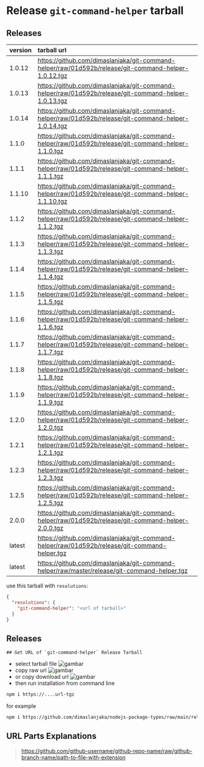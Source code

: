 # Release `git-command-helper` tarball
## Releases
| version | tarball url |
| :--- | :--- |
| 1.0.12 | https://github.com/dimaslanjaka/git-command-helper/raw/01d592b/release/git-command-helper-1.0.12.tgz |
| 1.0.13 | https://github.com/dimaslanjaka/git-command-helper/raw/01d592b/release/git-command-helper-1.0.13.tgz |
| 1.0.14 | https://github.com/dimaslanjaka/git-command-helper/raw/01d592b/release/git-command-helper-1.0.14.tgz |
| 1.1.0 | https://github.com/dimaslanjaka/git-command-helper/raw/01d592b/release/git-command-helper-1.1.0.tgz |
| 1.1.1 | https://github.com/dimaslanjaka/git-command-helper/raw/01d592b/release/git-command-helper-1.1.1.tgz |
| 1.1.10 | https://github.com/dimaslanjaka/git-command-helper/raw/01d592b/release/git-command-helper-1.1.10.tgz |
| 1.1.2 | https://github.com/dimaslanjaka/git-command-helper/raw/01d592b/release/git-command-helper-1.1.2.tgz |
| 1.1.3 | https://github.com/dimaslanjaka/git-command-helper/raw/01d592b/release/git-command-helper-1.1.3.tgz |
| 1.1.4 | https://github.com/dimaslanjaka/git-command-helper/raw/01d592b/release/git-command-helper-1.1.4.tgz |
| 1.1.5 | https://github.com/dimaslanjaka/git-command-helper/raw/01d592b/release/git-command-helper-1.1.5.tgz |
| 1.1.6 | https://github.com/dimaslanjaka/git-command-helper/raw/01d592b/release/git-command-helper-1.1.6.tgz |
| 1.1.7 | https://github.com/dimaslanjaka/git-command-helper/raw/01d592b/release/git-command-helper-1.1.7.tgz |
| 1.1.8 | https://github.com/dimaslanjaka/git-command-helper/raw/01d592b/release/git-command-helper-1.1.8.tgz |
| 1.1.9 | https://github.com/dimaslanjaka/git-command-helper/raw/01d592b/release/git-command-helper-1.1.9.tgz |
| 1.2.0 | https://github.com/dimaslanjaka/git-command-helper/raw/01d592b/release/git-command-helper-1.2.0.tgz |
| 1.2.1 | https://github.com/dimaslanjaka/git-command-helper/raw/01d592b/release/git-command-helper-1.2.1.tgz |
| 1.2.3 | https://github.com/dimaslanjaka/git-command-helper/raw/01d592b/release/git-command-helper-1.2.3.tgz |
| 1.2.5 | https://github.com/dimaslanjaka/git-command-helper/raw/01d592b/release/git-command-helper-1.2.5.tgz |
| 2.0.0 | https://github.com/dimaslanjaka/git-command-helper/raw/01d592b/release/git-command-helper-2.0.0.tgz |
| latest | https://github.com/dimaslanjaka/git-command-helper/raw/01d592b/release/git-command-helper.tgz |
| latest | https://github.com/dimaslanjaka/git-command-helper/raw/master/release/git-command-helper.tgz |

use this tarball with `resolutions`:
```json
{
  "resolutions": {
    "git-command-helper": "<url of tarball>"
  }
}
```

## Releases

    ## Get URL of `git-command-helper` Release Tarball
- select tarball file
![gambar](https://user-images.githubusercontent.com/12471057/203216375-8af4b5d9-00c2-40fb-8d3d-d220beaabd46.png)
- copy raw url
![gambar](https://user-images.githubusercontent.com/12471057/203216508-7590cbb9-a1ce-47d6-96ca-8d82149f0762.png)
- or copy download url
![gambar](https://user-images.githubusercontent.com/12471057/203216541-3807d2c3-5213-49f3-b93d-c626dbae3b2e.png)
- then run installation from command line
```bash
npm i https://....url-tgz
```
for example
```bash
npm i https://github.com/dimaslanjaka/nodejs-package-types/raw/main/release/nodejs-package-types.tgz
```

## URL Parts Explanations
> https://github.com/github-username/github-repo-name/raw/github-branch-name/path-to-file-with-extension
